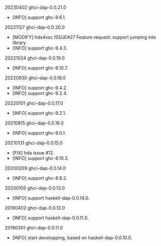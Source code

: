 20230402 ghci-dap-0.0.21.0
  * [INFO] support ghc-9.6.1.

20221127 ghci-dap-0.0.20.0
  * [MODIFY] hdx4vsc ISSUE#27 Feature request: support jumping into library
  * [INFO] support ghc-9.4.3.


20221024 ghci-dap-0.0.19.0
  * [INFO] support ghc-8.10.7.


20220930 ghci-dap-0.0.18.0
  * [INFO] support ghc-9.4.2.
  * [INFO] support ghc-9.2.4.


20220101 ghci-dap-0.0.17.0
  * [INFO] support ghc-9.2.1.


20210815 ghci-dap-0.0.16.0
  * [INFO] support ghc-9.0.1.


20210131 ghci-dap-0.0.15.0
  * [FIX] hda issue #12.
  * [INFO] support ghc-8.10.3.


20200209 ghci-dap-0.0.14.0
  * [INFO] support ghc-8.8.2.


20200105 ghci-dap-0.0.13.0
  * [INFO] support haskell-dap-0.0.14.0.


20190402 ghci-dap-0.0.12.0
  * [INFO] support haskell-dap-0.0.11.0.


20190301 ghci-dap-0.0.11.0
  * [INFO] start developping, based on haskell-dap-0.0.10.0.

